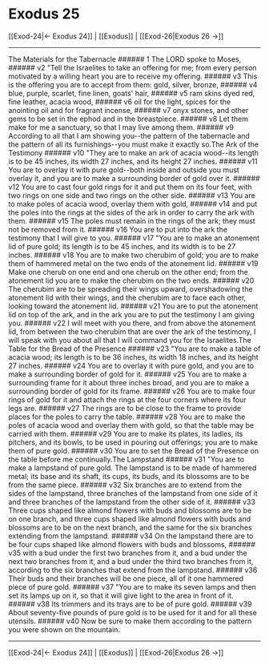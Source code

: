 # Exodus 25

[[Exod-24|← Exodus 24]] | [[Exodus]] | [[Exod-26|Exodus 26 →]]
***

The Materials for the Tabernacle ###### 1 The LORD spoke to Moses, ###### v2 "Tell the Israelites to take an offering for me; from every person motivated by a willing heart you are to receive my offering. ###### v3 This is the offering you are to accept from them: gold, silver, bronze, ###### v4 blue, purple, scarlet, fine linen, goats' hair, ###### v5 ram skins dyed red, fine leather, acacia wood, ###### v6 oil for the light, spices for the anointing oil and for fragrant incense, ###### v7 onyx stones, and other gems to be set in the ephod and in the breastpiece. ###### v8 Let them make for me a sanctuary, so that I may live among them. ###### v9 According to all that I am showing you--the pattern of the tabernacle and the pattern of all its furnishings--you must make it exactly so.The Ark of the Testimony ###### v10 "They are to make an ark of acacia wood--its length is to be 45 inches, its width 27 inches, and its height 27 inches. ###### v11 You are to overlay it with pure gold--both inside and outside you must overlay it, and you are to make a surrounding border of gold over it. ###### v12 You are to cast four gold rings for it and put them on its four feet, with two rings on one side and two rings on the other side. ###### v13 You are to make poles of acacia wood, overlay them with gold, ###### v14 and put the poles into the rings at the sides of the ark in order to carry the ark with them. ###### v15 The poles must remain in the rings of the ark; they must not be removed from it. ###### v16 You are to put into the ark the testimony that I will give to you. ###### v17 "You are to make an atonement lid of pure gold; its length is to be 45 inches, and its width is to be 27 inches. ###### v18 You are to make two cherubim of gold; you are to make them of hammered metal on the two ends of the atonement lid. ###### v19 Make one cherub on one end and one cherub on the other end; from the atonement lid you are to make the cherubim on the two ends. ###### v20 The cherubim are to be spreading their wings upward, overshadowing the atonement lid with their wings, and the cherubim are to face each other, looking toward the atonement lid. ###### v21 You are to put the atonement lid on top of the ark, and in the ark you are to put the testimony I am giving you. ###### v22 I will meet with you there, and from above the atonement lid, from between the two cherubim that are over the ark of the testimony, I will speak with you about all that I will command you for the Israelites.The Table for the Bread of the Presence ###### v23 "You are to make a table of acacia wood; its length is to be 36 inches, its width 18 inches, and its height 27 inches. ###### v24 You are to overlay it with pure gold, and you are to make a surrounding border of gold for it. ###### v25 You are to make a surrounding frame for it about three inches broad, and you are to make a surrounding border of gold for its frame. ###### v26 You are to make four rings of gold for it and attach the rings at the four corners where its four legs are. ###### v27 The rings are to be close to the frame to provide places for the poles to carry the table. ###### v28 You are to make the poles of acacia wood and overlay them with gold, so that the table may be carried with them. ###### v29 You are to make its plates, its ladles, its pitchers, and its bowls, to be used in pouring out offerings; you are to make them of pure gold. ###### v30 You are to set the Bread of the Presence on the table before me continually.The Lampstand ###### v31 "You are to make a lampstand of pure gold. The lampstand is to be made of hammered metal; its base and its shaft, its cups, its buds, and its blossoms are to be from the same piece. ###### v32 Six branches are to extend from the sides of the lampstand, three branches of the lampstand from one side of it and three branches of the lampstand from the other side of it. ###### v33 Three cups shaped like almond flowers with buds and blossoms are to be on one branch, and three cups shaped like almond flowers with buds and blossoms are to be on the next branch, and the same for the six branches extending from the lampstand. ###### v34 On the lampstand there are to be four cups shaped like almond flowers with buds and blossoms, ###### v35 with a bud under the first two branches from it, and a bud under the next two branches from it, and a bud under the third two branches from it, according to the six branches that extend from the lampstand. ###### v36 Their buds and their branches will be one piece, all of it one hammered piece of pure gold. ###### v37 "You are to make its seven lamps and then set its lamps up on it, so that it will give light to the area in front of it. ###### v38 Its trimmers and its trays are to be of pure gold. ###### v39 About seventy-five pounds of pure gold is to be used for it and for all these utensils. ###### v40 Now be sure to make them according to the pattern you were shown on the mountain.

***
[[Exod-24|← Exodus 24]] | [[Exodus]] | [[Exod-26|Exodus 26 →]]
